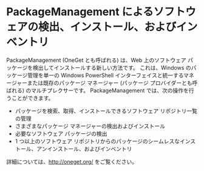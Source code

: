 # PackageManagement によるソフトウェアの検出、インストール、およびインベントリ

PackageManagement (OneGet とも呼ばれる) は、Web 上のソフトウェア パッケージを検出してインストールする新しい方法です。 これは、Windows のパッケージ管理を単一の Windows PowerShell インターフェイスと統一するマネージャーまたは既存のパッケージ マネージャー (パッケージ プロバイダーとも呼ばれる) のマルチプレクサーです。 PackageManagement では、次の操作を行うことができます。

-   パッケージを検索、取得、インストールできるソフトウェア リポジトリ一覧の管理
-   さまざまなパッケージ マネージャーの検出およびインストール
-   必要なソフトウェア パッケージの検出
-   1 つ以上のソフトウェア リポジトリからのパッケージのシームレスなインストール、アンインストール、およびインベントリ

詳細については、http://oneget.org/ をご覧ください。


<!--HONumber=Aug16_HO3-->


